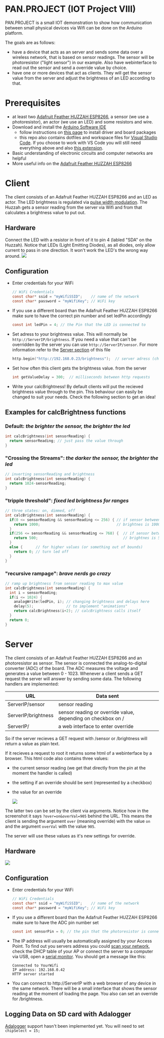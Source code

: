 # PAN.PROJECT (IOT Project VIII)

PAN.PROJECT is a small IOT demonstration to show how communication between small physical devices via Wifi can be done on the Arduino platform.

The goals are as follows:
* have a device that acts as an server and sends some data over a wireless network, that is based on sensor readings. The sensor will be photoresistor ("light sensor") in our example. Also have webinterface to read out the sensor and send a override value by choice.
* have one or more devices that act as clients. They will get the sensor value from the server and adjust the brightness of an LED according to that.

# Prerequisites
* at least two [Adafruit Feather HUZZAH ESP8266](https://learn.adafruit.com/adafruit-feather-huzzah-esp8266/overview), a sensor (we use a photoresistor), an actor (we use an LED) and some resistors and wire.
* Download and install the [Arduino Software IDE](https://www.arduino.cc/en/Main/Software)
  * follow instructions on [this page](https://learn.adafruit.com/adafruit-feather-huzzah-esp8266/using-arduino-ide) to install driver and board packages
  * this repo also contains dotfiles and workspace files for [Visual Studio Code](https://code.visualstudio.com/). If you choose to work with VS Code you will still need everything above and also [this extension](https://marketplace.visualstudio.com/items?itemName=vsciot-vscode.vscode-arduino).
* Basic understanding of electronic circuits and computer networks are helpful
* More useful info on the [Adafruit Feather HUZZAH ESP8266](https://learn.adafruit.com/adafruit-feather-huzzah-esp8266/overview)

# Client
The client consists of an Adafruit Feather HUZZAH ESP8266 and an LED as actor. The LED brightness is regulated via [pulse width modulation](https://www.arduino.cc/en/pmwiki.php?n=Reference/AnalogWrite). The Huzzah gets a sensor reading from the server via Wifi and from that calculates a brightness value to put out.

## Hardware
Connect the LED with a resistor in front of it to pin 4 (labled "SDA" on the Huzzah). Notice that LEDs (Light Emitting Diodes), as all diodes, only allow current to pass in one direction. It won't work the LED's the wrong way around.
![](client/client_sketch.png)

## Configuration
* Enter credentials for your WiFi
  ```c
  // WiFi Credentials
  const char* ssid = "myWifiSSID";    // name of the network
  const char* password = "myWifiKey"; // WiFi key
  ```
* If you use a different board than the Adafruit Feather HUZZAH ESP8266 make sure to have the correct pin number and set ledPin accordingly
  ```c
  const int ledPin = 4; // the Pin that the LED is connected to
  ```  
* Set adress to your brightness value. This will normally be `http://ServerIP/brightness`. If you need a value that can't be overridden by the server you can use `http://ServerIP/sensor`. For more information refer to the [Server section](#Server) of this file
  ```c
  http.begin("http://192.168.0.23/brightness");  // server adress (change to your server's address)
  ```
* Set how often this client gets the brightness value. from the server
  ```c
  int getValueDelay = 300;  // milliseconds between http requests
  ```
* Write your calcBrightness! By default clients will put the recieved brightness value through to the pin. This behaviour can easily be changed to suit your needs. Check the following section to get an idea!

## Examples for calcBrightness functions

### Default: _the brighter the sensor, the brighter the led_
  ```c
  int calcBrightness(int sensorReading) {
    return sensorReading; // just pass the value through
  }
  ```

### "Crossing the Streams": _the darker the sensor, the brighter the led_
  ```c
  // inverting sensorReading and brightness
  int calcBrightness(int sensorReading) {
    return 1024-sensorReading;
  }
  ```

### "tripple threshold": _fixed led brightness for ranges_
  ```c
  // three states: on, dimmed, off
  int calcBrightness(int sensorReading) {
    if(0 <= sensorReading && sensorReading <= 256) { // if sensor between 0 - 255
      return 1000;                                   // brightnes is 1000
    }
    if(256 <= sensorReading && sensorReading <= 768) {  // if sensor between 0 - 255
      return 500;                                       // brightnes is 500
    }
    else {      // for higher values (or something out of bounds)
      return 0; // turn led off
    }
  }
  ```

### "recursive rampage": _brave nerds go crazy_
  ```c
  // ramp up brightness from sensor reading to max value
  int calcBrightness(int sensorReading) {
    int i = sensorReading;
    if(i <= 1024) {
      analogWrite(ledPin, i); // changing brightness and delays here
      delay(5);               // to implement "animations"
      return calcBrightness(i+2); // calcBrightness calls itself
    }
    return 0;
  }
  ```


# Server
The client consists of an Adafruit Feather HUZZAH ESP8266 and an photoresistor as sensor. The sensor is connected the analog-to-digital converter (ADC) of the board. The ADC measures the voltage and generates a value between 0 - 1023.
Whenever a client sends a GET request the server will answer by sending some data. The following handlers are implemented:

| URL                 | Data sent      |
| ------------------- | -------------- |
| ServerIP/sensor     | sensor reading | 
| ServerIP/brightness | sensor reading or override value, depending on checkbox on / |
| ServerIP/           | a web interface to enter override |

So if the server recieves a GET request with /sensor or /brightness will return a value as plain text.

If it recieves a request to root it returns some html of a webinterface by a browser. This html code also contains three values:
  * the current sensor reading (we get that directly from the pin at the moment the handler is called)
  * the setting if an override should be sent (represented by a checkbox)
  * the value for an override

    ![](server/screenshot_webinterface.png)

  The latter two can be set by the client via arguments. Notice how in the screenshot it says `?over=on&overVal=905` behind the URL. This means the client is sending the argument `over` (meaning override) with the value `on` and the argument `overVal` with the value `905`.

  The server will use these values as it's new settings for override.

## Hardware
![](server/server_sketch.png)

## Configuration
* Enter credentials for your WiFi
  ```c
  // WiFi Credentials
  const char* ssid = "myWifiSSID";    // name of the network
  const char* password = "myWifiKey"; // WiFi key
  ```
* If you use a different board than the Adafruit Feather HUZZAH ESP8266 make sure to have the ADC pin number set
  ```c
  const int sensorPin = 0; // the pin that the photoresistor is connected to
  ```  
* The IP address will usually be automatically assigned by your Access Point. To find out you servers address you could [scan your network](https://askubuntu.com/a/224567), check the DHCP table of your AP or connect the server to a computer via USB, open a [serial monitor](https://www.arduino.cc/en/Guide/Environment#toc12). You should get a message like this:
  ```
  Connected to YourWifi
  IP address: 192.168.0.42
  HTTP server started
  ```
* You can connect to http://ServerIP with a web browser of any device in the same network. There will be a small interface that shows the sensor reading at the moment of loading the page. You also can set an override for /brightness.


## Logging Data on SD card with Adalogger
[Adalogger](https://learn.adafruit.com/adafruit-feather-m0-adalogger/using-the-sd-card#) support hasn't been implemented yet. You will need to set `chipSelect = 15;`